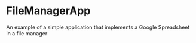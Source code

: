 # FileManagerApp

An example of a simple application that implements a Google Spreadsheet in a file manager
